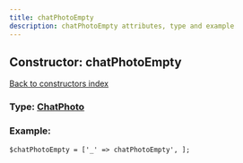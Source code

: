 ```yaml
---
title: chatPhotoEmpty
description: chatPhotoEmpty attributes, type and example
---
```

## Constructor: chatPhotoEmpty  
[Back to constructors index](index.md)






### Type: [ChatPhoto](../types/ChatPhoto.md)


### Example:

```
$chatPhotoEmpty = ['_' => chatPhotoEmpty', ];
```
